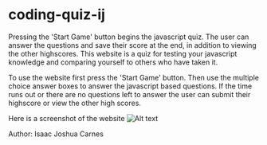 # coding-quiz-ij
Pressing the 'Start Game' button begins the javascript quiz. The user can answer the questions and save their score at the end, in addition to viewing the other highscores.
This website is a quiz for testing your javascript knowledge and comparing yourself to others who have taken it.

To use the website first press the 'Start Game' button. Then use the multiple choice answer boxes to answer the javascript based questions. If the time runs out or there are no questions left to answer the user can submit their highscore or view the other high scores.

Here is a screenshot of the website
![Alt text](https://github.com/IsaacJCarnes/coding-quiz-ij/blob/main/Develop/Assets/images/web-screenshot.png "Website Screenshot")

Author: Isaac Joshua Carnes